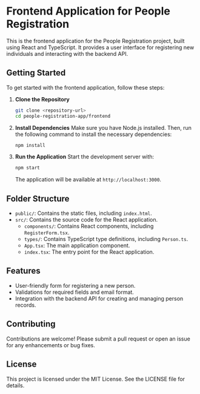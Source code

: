 # Frontend Application for People Registration

This is the frontend application for the People Registration project, built using React and TypeScript. It provides a user interface for registering new individuals and interacting with the backend API.

## Getting Started

To get started with the frontend application, follow these steps:

1. **Clone the Repository**
   ```bash
   git clone <repository-url>
   cd people-registration-app/frontend
   ```

2. **Install Dependencies**
   Make sure you have Node.js installed. Then, run the following command to install the necessary dependencies:
   ```bash
   npm install
   ```

3. **Run the Application**
   Start the development server with:
   ```bash
   npm start
   ```
   The application will be available at `http://localhost:3000`.

## Folder Structure

- `public/`: Contains the static files, including `index.html`.
- `src/`: Contains the source code for the React application.
  - `components/`: Contains React components, including `RegisterForm.tsx`.
  - `types/`: Contains TypeScript type definitions, including `Person.ts`.
  - `App.tsx`: The main application component.
  - `index.tsx`: The entry point for the React application.

## Features

- User-friendly form for registering a new person.
- Validations for required fields and email format.
- Integration with the backend API for creating and managing person records.

## Contributing

Contributions are welcome! Please submit a pull request or open an issue for any enhancements or bug fixes.

## License

This project is licensed under the MIT License. See the LICENSE file for details.